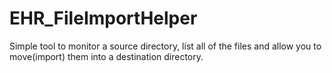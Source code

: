 # EHR_FileImportHelper

Simple tool to monitor a source directory, list all of the files and allow you to move(import) them into a destination directory.
